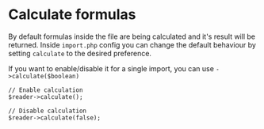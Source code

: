 # Calculate formulas

By default formulas inside the file are being calculated and it's result will be returned. Inside `import.php` config you can change the default behaviour by setting `calculate` to the desired preference.

If you want to enable/disable it for a single import, you can use `->calculate($boolean)`

    // Enable calculation
    $reader->calculate();

    // Disable calculation
    $reader->calculate(false);
